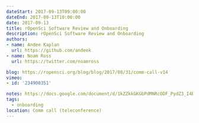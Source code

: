```yaml
---
dateStart: 2017-09-13T09:00:00
dateEnd: 2017-09-13T10:00:00
date: 2017-09-13
title: rOpenSci Software Review and Onboarding
description: rOpenSci Software Review and Onboarding
authors:
- name: Andee Kaplan
  url: https://github.com/andeek
- name: Noam Ross
  url: https://twitter.com/noamross

blog: https://ropensci.org/blog/blog/2017/08/31/comm-call-v14
vimeo:
- id: '234900351'

notes: https://docs.google.com/document/d/1kZZkkGKGbPdMNRcODF_PydZ3_I4B8y5fmUaeOAPV1K8/edit
tags:
  - onboarding
location: Comm call (teleconference)
---
```

